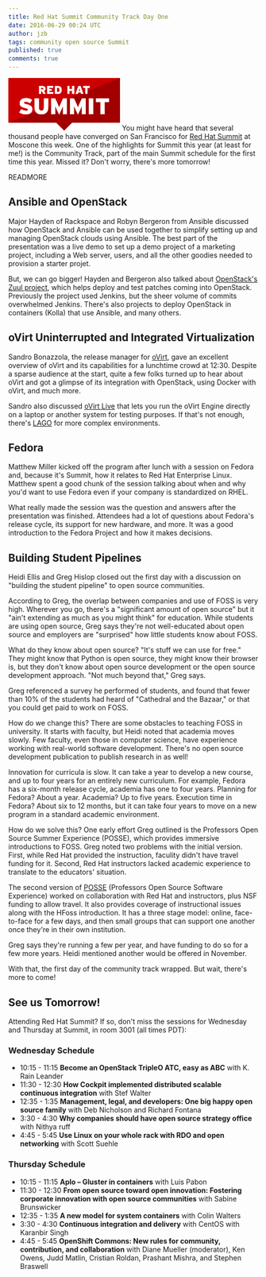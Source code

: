 ```yaml
---
title: Red Hat Summit Community Track Day One
date: 2016-06-29 00:24 UTC
author: jzb
tags: community open source Summit
published: true
comments: true
---
```

![Summit logo](/images/blog/bkp/Redhat-Summit.png) You might have heard that several thousand people have converged on San Francisco for [Red Hat Summit](https://www.redhat.com/en/summit) at Moscone this week. One of the highlights for Summit this year (at least for me!) is the Community Track, part of the main Summit schedule for the first time this year. Missed it? Don't worry, there's more tomorrow!

READMORE

## Ansible and OpenStack

Major Hayden of Rackspace and Robyn Bergeron from Ansible discussed how OpenStack and Ansible can be used together to simplify setting up and managing OpenStack clouds using Ansible. The best part of the presentation was a live demo to set up a demo project of a marketing project, including a Web server, users, and all the other goodies needed to provision a starter projet.

But, we can go bigger! Hayden and Bergeron also talked about [OpenStack's Zuul project](http://amo-probos.org/post/18), which helps deploy and test patches coming into OpenStack. Previously the project used Jenkins, but the sheer volume of commits overwhelmed Jenkins. There's also projects to deploy OpenStack in containers (Kolla) that use Ansible, and many others.

## oVirt Uninterrupted and Integrated Virtualization

Sandro Bonazzola, the release manager for [oVirt](http://www.ovirt.org/), gave an excellent overview of oVirt and its capabilities for a lunchtime crowd at 12:30. Despite a sparse audience at the start, quite a few folks turned up to hear about oVirt and got a glimpse of its integration with OpenStack, using Docker with oVirt, and much more.

Sandro also discussed [oVirt Live](http://www.ovirt.org/download/ovirt-live/) that lets you run the oVirt Engine directly on a laptop or another system for testing purposes. If that's not enough, there's [LAGO](http://lago.readthedocs.io/en/stable/README.html) for more complex environments.

## Fedora

Matthew Miller kicked off the program after lunch with a session on Fedora and, because it's Summit, how it relates to Red Hat Enterprise Linux. Matthew spent a good chunk of the session talking about when and why you'd want to use Fedora even if your company is standardized on RHEL.

What really made the session was the question and answers after the presentation was finished. Attendees had a lot of questions about Fedora's release cycle, its support for new hardware, and more. It was a good introduction to the Fedora Project and how it makes decisions.

## Building Student Pipelines

Heidi Ellis and Greg Hislop closed out the first day with a discussion on "building the student pipeline" to open source communities.

According to Greg, the overlap between companies and use of FOSS is very high. Wherever you go, there's a "significant amount of open source" but it "ain't extending as much as you might think" for education. While students are using open source, Greg says they're not well-educated about open source and employers are "surprised" how little students know about FOSS.

What do they know about open source? "It's stuff we can use for free." They might know that Python is open source, they might know their browser is, but they don't know about open source development or the open source development approach. "Not much beyond that," Greg says.

Greg referenced a survey he performed of students, and found that fewer than 10% of the students had heard of "Cathedral and the Bazaar," or that you could get paid to work on FOSS.

How do we change this? There are some obstacles to teaching FOSS in university. It starts with faculty, but Heidi noted that academia moves slowly. Few faculty, even those in computer science, have experience working with real-world software development. There's no open source development publication to publish research in as well!

Innovation for curricula is slow. It can take a year to develop a new course, and up to four years for an entirely new curriculum. For example, Fedora has a six-month release cycle, academia has one to four years. Planning for Fedora? About a year. Academia? Up to five years. Execution time in Fedora? About six to 12 months, but it can take four years to move on a new program in a standard academic environment.

How do we solve this? One early effort Greg outlined is the Professors Open Source Summer Experience (POSSE), which provides immersive introductions to FOSS. Greg noted two problems with the initial version. First, while Red Hat provided the instruction, faculity didn't have travel funding for it. Second, Red Hat instructors lacked academic experience to translate to the educators' situation.

The second version of [POSSE](http://foss2serve.org/index.php/POSSE_Overview) (Professors Open Source Software Experience) worked on collaboration with Red Hat and instructors, plus NSF funding to allow travel. It also provides coverage of instructional issues along with the HFoss introduction. It has a three stage model: online, face-to-face for a few days, and then small groups that can support one another once they're in their own institution.

Greg says they're running a few per year, and have funding to do so for a few more years. Heidi mentioned another would be offered in November.

With that, the first day of the community track wrapped. But wait, there's more to come!

## See us Tomorrow!

Attending Red Hat Summit? If so, don't miss the sessions for Wednesday and Thursday at Summit, in room 3001 (all times PDT):

### Wednesday Schedule

 * 10:15 - 11:15 **Become an OpenStack TripleO ATC, easy as ABC** with K. Rain Leander
 * 11:30 - 12:30 **How Cockpit implemented distributed scalable continuous integration** with Stef Walter
 * 12:35 - 1:35 **Management, legal, and developers: One big happy open source family** with Deb Nicholson and Richard Fontana
 * 3:30 - 4:30 **Why companies should have open source strategy office** with Nithya ruff
 * 4:45 - 5:45 **Use Linux on your whole rack with RDO and open networking** with Scott Suehle

### Thursday Schedule

 * 10:15 - 11:15 **Aplo – Gluster in containers** with Luis Pabon
 * 11:30 - 12:30 **From open source toward open innovation: Fostering corporate innovation with open source communities** with Sabine Brunswicker
 * 12:35 - 1:35 **A new model for system containers** with Colin Walters
 * 3:30 - 4:30 **Continuous integration and delivery** with CentOS with Karanbir Singh
 * 4:45 - 5:45 **OpenShift Commons: New rules for community, contribution, and collaboration** with Diane Mueller (moderator), Ken Owens, Judd Matlin, Cristian Roldan, Prashant Mishra, and Stephen Braswell
